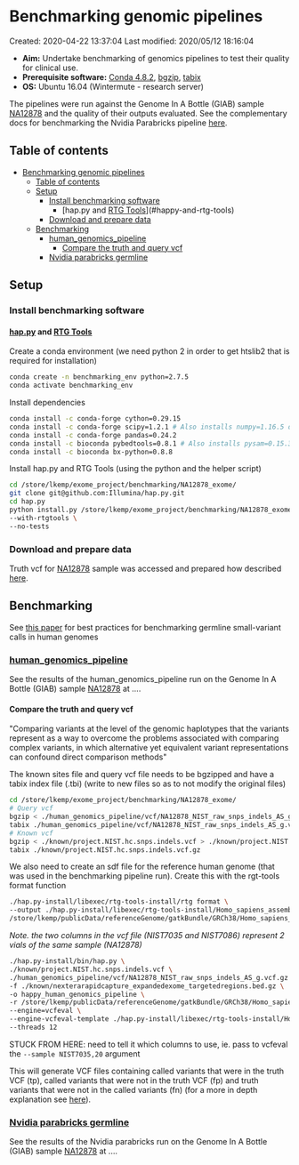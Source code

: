 # Benchmarking genomic pipelines

Created: 2020-04-22 13:37:04
Last modified: 2020/05/12 18:16:04

- **Aim:** Undertake benchmarking of genomics pipelines to test their quality for clinical use. 
- **Prerequisite software:** [Conda 4.8.2](https://docs.conda.io/projects/conda/en/latest/index.html), [bgzip](http://www.htslib.org/doc/bgzip.html), [tabix](http://www.htslib.org/doc/tabix.html)
- **OS:** Ubuntu 16.04 (Wintermute - research server)

The pipelines were run against the Genome In A Bottle (GIAB) sample [NA12878](https://ftp-trace.ncbi.nlm.nih.gov/ReferenceSamples/giab/data/NA12878/Garvan_NA12878_HG001_HiSeq_Exome/) and the quality of their outputs evaluated. See the complementary docs for benchmarking the Nvidia Parabricks pipeline [here](https://github.com/ESR-NZ/ESR-Parabricks).

## Table of contents

- [Benchmarking genomic pipelines](#benchmarking-genomic-pipelines)
  - [Table of contents](#table-of-contents)
  - [Setup](#setup)
    - [Install benchmarking software](#install-benchmarking-software)
      - [hap.py and [RTG Tools](https://github.com/RealTimeGenomics/rtg-tools/tree/eb13bbb82d2fbeab7d54a92e8493ddd2acf0d349)](#happy-and-rtg-tools)
    - [Download and prepare data](#download-and-prepare-data)
  - [Benchmarking](#benchmarking)
    - [human_genomics_pipeline](#humangenomicspipeline)
      - [Compare the truth and query vcf](#compare-the-truth-and-query-vcf)
    - [Nvidia parabricks germline](#nvidia-parabricks-germline)

## Setup

### Install benchmarking software

#### [hap.py](https://github.com/Illumina/hap.py) and [RTG Tools](https://github.com/RealTimeGenomics/rtg-tools/tree/eb13bbb82d2fbeab7d54a92e8493ddd2acf0d349)

Create a conda environment (we need python 2 in order to get htslib2 that is required for installation)

```bash
conda create -n benchmarking_env python=2.7.5
conda activate benchmarking_env
```

Install dependencies

```bash
conda install -c conda-forge cython=0.29.15
conda install -c conda-forge scipy=1.2.1 # Also installs numpy=1.16.5 dependency
conda install -c conda-forge pandas=0.24.2
conda install -c bioconda pybedtools=0.8.1 # Also installs pysam=0.15.3 dependency
conda install -c bioconda bx-python=0.8.8
```

Install hap.py and RTG Tools (using the python and the helper script)

```bash
cd /store/lkemp/exome_project/benchmarking/NA12878_exome/
git clone git@github.com:Illumina/hap.py.git
cd hap.py
python install.py /store/lkemp/exome_project/benchmarking/NA12878_exome/hap.py-install \
--with-rtgtools \
--no-tests
```

### Download and prepare data

Truth vcf for [NA12878](https://ftp-trace.ncbi.nlm.nih.gov/ReferenceSamples/giab/data/NA12878/Garvan_NA12878_HG001_HiSeq_Exome/) sample was accessed and prepared how described [here]([here](https://github.com/ESR-NZ/ESR-Parabricks)).

## Benchmarking

See [this paper](https://www.nature.com/articles/s41587-019-0054-x) for best practices for benchmarking germline small-variant calls in human genomes

### [human_genomics_pipeline](https://github.com/ESR-NZ/human_genomics_pipeline)

See the results of the human_genomics_pipeline run on the Genome In A Bottle (GIAB) sample [NA12878](https://ftp-trace.ncbi.nlm.nih.gov/ReferenceSamples/giab/data/NA12878/Garvan_NA12878_HG001_HiSeq_Exome/) at ....

#### Compare the truth and query vcf

"Comparing variants at the level of the genomic haplotypes that the variants represent as a way to overcome the problems associated with comparing complex variants, in which alternative yet equivalent variant representations can confound direct comparison methods"

The known sites file and query vcf file needs to be bgzipped and have a tabix index file (.tbi) (write to new files so as to not modify the original files)

```bash
cd /store/lkemp/exome_project/benchmarking/NA12878_exome/
# Query vcf
bgzip < ./human_genomics_pipeline/vcf/NA12878_NIST_raw_snps_indels_AS_g.vcf > ./human_genomics_pipeline/vcf/NA12878_NIST_raw_snps_indels_AS_g.vcf.gz
tabix ./human_genomics_pipeline/vcf/NA12878_NIST_raw_snps_indels_AS_g.vcf.gz
# Known vcf
bgzip < ./known/project.NIST.hc.snps.indels.vcf > ./known/project.NIST.hc.snps.indels.vcf.gz
tabix ./known/project.NIST.hc.snps.indels.vcf.gz
```

We also need to create an sdf file for the reference human genome (that was used in the benchmarking pipeline run). Create this with the rgt-tools format function

```bash
./hap.py-install/libexec/rtg-tools-install/rtg format \
--output ./hap.py-install/libexec/rtg-tools-install/Homo_sapiens_assembly38.fasta.sdf \
/store/lkemp/publicData/referenceGenome/gatkBundle/GRCh38/Homo_sapiens_assembly38.fasta
```

*Note. the two columns in the vcf file (NIST7035 and NIST7086) represent 2 vials of the same sample (NA12878)*

```bash
./hap.py-install/bin/hap.py \
./known/project.NIST.hc.snps.indels.vcf \
./human_genomics_pipeline/vcf/NA12878_NIST_raw_snps_indels_AS_g.vcf.gz \
-f ./known/nexterarapidcapture_expandedexome_targetedregions.bed.gz \
-o happy_human_genomics_pipeline \
-r /store/lkemp/publicData/referenceGenome/gatkBundle/GRCh38/Homo_sapiens_assembly38.fasta \
--engine=vcfeval \
--engine-vcfeval-template ./hap.py-install/libexec/rtg-tools-install/Homo_sapiens_assembly38.fasta.sdf \
--threads 12
```

STUCK FROM HERE: need to tell it which columns to use, ie. pass to vcfeval the `--sample NIST7035,20` argument

This will generate VCF files containing called variants that were in the truth VCF (tp), called variants that were not in the truth VCF (fp) and truth variants that were not in the called variants (fn) (for a more in depth explanation see [here](https://github.com/ga4gh/benchmarking-tools/blob/master/doc/ref-impl/intermediate.md)).

### [Nvidia parabricks germline](https://github.com/ESR-NZ/ESR-Parabricks)

See the results of the Nvidia parabricks run on the Genome In A Bottle (GIAB) sample [NA12878](https://ftp-trace.ncbi.nlm.nih.gov/ReferenceSamples/giab/data/NA12878/Garvan_NA12878_HG001_HiSeq_Exome/) at ....

